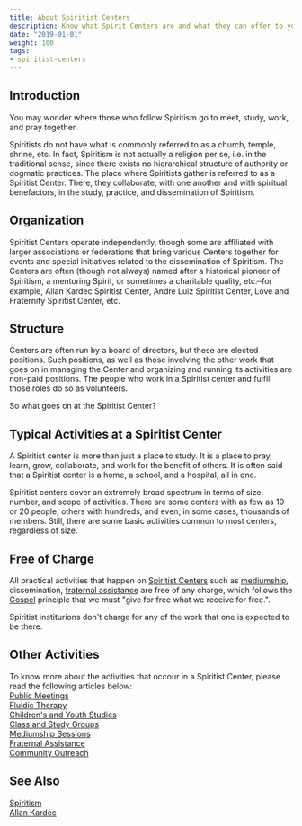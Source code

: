 ```yaml
---
title: About Spiritist Centers
description: Know what Spirit Centers are and what they can offer to you.
date: "2019-01-01"
weight: 100
tags:
- spiritist-centers
---
```


## Introduction 
You may wonder where those who follow Spiritism go to meet, study, work, and pray together.

Spiritists do not have what is commonly referred to as a church, temple, shrine, etc.  In fact, Spiritism is not actually a religion per se, i.e. in the traditional sense, since there exists no hierarchical structure of authority or dogmatic practices. The place where Spiritists gather is referred to as a Spiritist Center. There, they collaborate, with one another and with spiritual benefactors, in the study, practice, and dissemination of Spiritism. 

## Organization
Spiritist Centers operate independently, though some are affiliated with larger associations or federations that bring various Centers together for events and special initiatives related to the dissemination of Spiritism.  The Centers are often (though not always) named after a historical pioneer of Spiritism, a mentoring Spirit, or sometimes a charitable quality, etc. ̶  for example, Allan Kardec Spiritist Center, Andre Luiz Spiritist Center, Love and Fraternity Spiritist Center, etc.

## Structure
Centers are often run by a board of directors, but these are elected positions. Such positions, as well as those involving the other work that goes on in managing the Center and organizing and running its activities are non-paid positions. The people who work in a Spiritist center and fulfill those roles do so as volunteers.

So what goes on at the Spiritist Center?

## Typical Activities at a Spiritist Center
A Spiritist center is more than just a place to study. It is a place to pray, learn, grow, collaborate, and work for the  benefit of others.  It is often said that a Spiritist center is a home, a school, and a hospital, all in one.

Spiritist centers cover an extremely broad spectrum in terms of size, number, and scope of activities.  There are some centers with as few as 10 or 20 people, others with hundreds, and even, in some cases, thousands of members.  Still, there are some basic activities common to most centers, regardless of size.

## Free of Charge
All practical activities that happen on [Spiritist Centers](../centers) such as 
[mediumship](../mediumship), dissemination, [fraternal assistance](../centers/fraternal-assistance) are free of any charge, 
which follows the [Gospel](/gospel) principle that we must "give for free what we receive for free.".  

Spiritist institurions don't charge for any of the work that one is expected to be there.

## Other Activities
To know more about the activities that occour in a Spiritist Center, please read the following
articles below:  
[Public Meetings](../public-meetings)  
[Fluidic Therapy](../fluidic-therapy)  
[Children's and Youth Studies](../children-youth-studies)  
[Class and Study Groups](../study-groups)  
[Mediumship Sessions](../mediumship-sessions)  
[Fraternal Assistance](../fraternal-assistance)  
[Community Outreach](../community-outreach)  

## See Also
[Spiritism](/spiritism)  
[Allan Kardec](/bio/allan-kardec)
